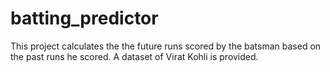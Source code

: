 # batting_predictor
This project calculates the the future runs scored by the batsman based on the past runs he scored. A dataset of Virat Kohli is provided.

